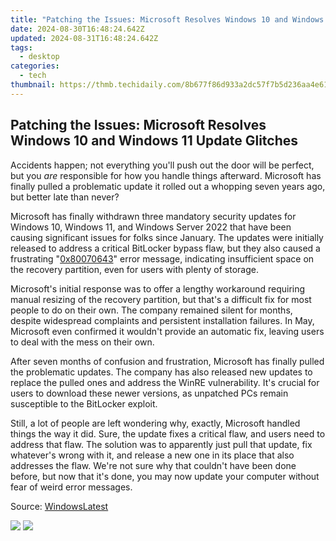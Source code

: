 ```yaml
---
title: "Patching the Issues: Microsoft Resolves Windows 10 and Windows 11 Update Glitches"
date: 2024-08-30T16:48:24.642Z
updated: 2024-08-31T16:48:24.642Z
tags:
  - desktop
categories:
  - tech
thumbnail: https://thmb.techidaily.com/8b677f86d933a2dc57f7b5d236aa4e6146da7e283f8be4d58f50e47e9bc2eba3.jpg
---
```


## Patching the Issues: Microsoft Resolves Windows 10 and Windows 11 Update Glitches

Accidents happen; not everything you'll push out the door will be perfect, but you _are_ responsible for how you handle things afterward. Microsoft has finally pulled a problematic update it rolled out a whopping seven years ago, but better late than never?

 Microsoft has finally withdrawn three mandatory security updates for Windows 10, Windows 11, and Windows Server 2022 that have been causing significant issues for folks since January. The updates were initially released to address a critical BitLocker bypass flaw, but they also caused a frustrating "[0x80070643](https://some-approaches.techidaily.com/updated-understanding-the-basics-of-motion-design/)" error message, indicating insufficient space on the recovery partition, even for users with plenty of storage.

 Microsoft's initial response was to offer a lengthy workaround requiring manual resizing of the recovery partition, but that's a difficult fix for most people to do on their own. The company remained silent for months, despite widespread complaints and persistent installation failures. In May, Microsoft even confirmed it wouldn't provide an automatic fix, leaving users to deal with the mess on their own.

 After seven months of confusion and frustration, Microsoft has finally pulled the problematic updates. The company has also released new updates to replace the pulled ones and address the WinRE vulnerability. It's crucial for users to download these newer versions, as unpatched PCs remain susceptible to the BitLocker exploit.

 Still, a lot of people are left wondering why, exactly, Microsoft handled things the way it did. Sure, the update fixes a critical flaw, and users need to address that flaw. The solution was to apparently just pull that update, fix whatever's wrong with it, and release a new one in its place that also addresses the flaw. We're not sure why that couldn't have been done before, but now that it's done, you may now update your computer without fear of weird error messages.

 Source: [WindowsLatest](https://www.windowslatest.com/2024/08/16/microsoft-pulls-windows-11-and-windows-10-updates-failing-with-0x80070643/)

<ins class="adsbygoogle"
     style="display:block"
     data-ad-format="autorelaxed"
     data-ad-client="ca-pub-7571918770474297"
     data-ad-slot="1223367746"></ins>



<ins class="adsbygoogle"
     style="display:block"
     data-ad-client="ca-pub-7571918770474297"
     data-ad-slot="8358498916"
     data-ad-format="auto"
     data-full-width-responsive="true"></ins>



<!-- affiliate ads begin -->
<a href="https://shop.manycam.com/order/checkout.php?PRODS=17727588&QTY=1&AFFILIATE=108875&CART=1"><img src="https://secure.avangate.com/images/merchant/8230bea7d54bcdf99cdfe85cb07313d5/mcaffbanner600x500.png" border="0"></a>
<a href="https://shop.manycam.com/order/checkout.php?PRODS=17727588&QTY=1&AFFILIATE=108875&CART=1"><img src="https://secure.avangate.com/images/merchant/8230bea7d54bcdf99cdfe85cb07313d5/Affiliates_300x250px_valentinesday.png" border="0"></a>
<!-- affiliate ads end -->